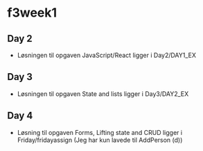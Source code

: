 # f3week1
## Day 2
* Løsningen til opgaven	JavaScript/React ligger i Day2/DAY1_EX 
## Day 3
* Løsningen til opgaven	State and lists ligger i Day3/DAY2_EX 
## Day 4
* Løsning til opgaven Forms, Lifting state and CRUD ligger i Friday/fridayassign (Jeg har kun lavede til AddPerson (d))

